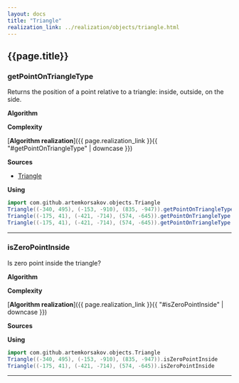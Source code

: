 ```yaml
---
layout: docs
title: "Triangle"
realization_link: ../realization/objects/triangle.html
---
```


## {{page.title}}

### getPointOnTriangleType
Returns the position of a point relative to a triangle: inside, outside, on the side.

**Algorithm**

**Complexity** 
     
[**Algorithm realization**]({{ page.realization_link }}{{ "#getPointOnTriangleType" | downcase }})

**Sources** 
- [Triangle](https://en.wikipedia.org/wiki/Triangle)

**Using**
```scala mdoc
import com.github.artemkorsakov.objects.Triangle
Triangle((-340, 495), (-153, -910), (835, -947)).getPointOnTriangleType((0, 0))
Triangle((-175, 41), (-421, -714), (574, -645)).getPointOnTriangleType((0, 0))
Triangle((-175, 41), (-421, -714), (574, -645)).getPointOnTriangleType((-175, 41))
```

---

### isZeroPointInside
Is zero point inside the triangle?

**Algorithm**

**Complexity** 
     
[**Algorithm realization**]({{ page.realization_link }}{{ "#isZeroPointInside" | downcase }})

**Sources** 

**Using**
```scala mdoc
import com.github.artemkorsakov.objects.Triangle
Triangle((-340, 495), (-153, -910), (835, -947)).isZeroPointInside
Triangle((-175, 41), (-421, -714), (574, -645)).isZeroPointInside
```

---
